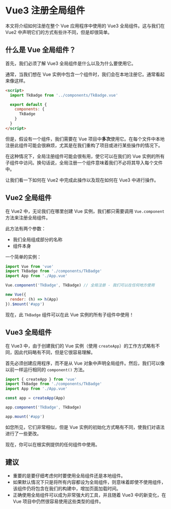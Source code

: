 # Vue3 注册全局组件

本文将介绍如何注册在整个 Vue 应用程序中使用的 Vue3 全局组件。这与我们在 Vue2 中声明它们的方式有些许不同，但是却很简单。

## 什么是 Vue 全局组件？

首先，我们必须了解 Vue3 全局组件是什么以及为什么要使用它。

通常，当我们想在 Vue 实例中包含一个组件时，我们会在本地注册它。通常看起来像这样。

```html
<script>
  import TkBadge from '../components/TkBadge.vue'

  export default {
    components: {
      TkBadge
    }
  }
</script>
```

但是，假设有一个组件，我们需要在 Vue 项目中**多次**使用它。在每个文件中本地注册此组件可能会很麻烦，尤其是在我们重构了项目或进行某些操作的情况下。

在这种情况下，全局注册组件可能会很有用，使它可以在我们的 Vue 实例的所有子组件中访问。换句话说，全局注册一个组件意味着我们不必将其导入每个文件中。

让我们看一下如何在 Vue2 中完成此操作以及现在如何在 Vue3 中进行操作。

## Vue2 全局组件

在 Vue2 中，无论我们在哪里创建 Vue 实例，我们都只需要调用 `Vue.component` 方法来注册全局组件。

此方法有两个参数：

- 我们全局组成部分的名称
- 组件本身

一个简单的实例：

```js
import Vue from 'vue'
import TkBadge from './components/TkBadge'
import App from './App.vue'

Vue.component('TkBadge', TkBadge) // 全局注册 - 我们可以在任何地方使用

new Vue({
  render: (h) => h(App)
}).$mount('#app')
```

现在，此 `TkBadge` 组件可以在此 Vue 实例的所有子组件中使用！

## Vue3 全局组件

在 Vue3 中，由于创建我们的 Vue 实例（使用 `createApp`）的工作方式略有不同，因此代码略有不同，但是它很容易理解。

首先必须创建应用程序，而不是从 Vue 对象中声明全局组件。然后，我们可以像以前一样运行相同的 `component()` 方法。

```js
import { createApp } from 'vue'
import TkBadge from './components/TkBadge'
import App from './App.vue'

const app = createApp(App)

app.component('TkBadge', TkBadge)

app.mount('#app')
```

如您所见，它们非常相似，但是 Vue 实例的初始化方式略有不同，使我们对语法进行了一些更改。

现在，你可以在根实例提供的任何组件中使用。

## 建议

- 重要的是要仔细考虑何时要使用全局组件还是本地组件。
- 如果默认情况下只是将所有内容都设为全局组件，则意味着即使不使用组件，该组件仍将包含在我们的构建中，增加页面加载时间。
- 正确使用全局组件可以成为非常强大的工具，并且随着 Vue3 中的新变化，在 Vue 项目中仍然很容易使用这些类型的组件。
